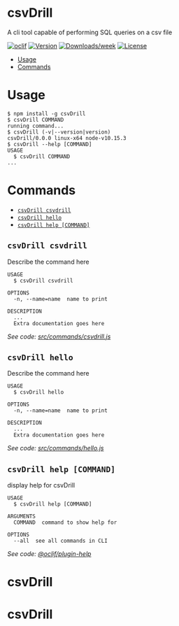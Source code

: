 csvDrill
========

A cli tool capable of performing SQL queries on a csv file

[![oclif](https://img.shields.io/badge/cli-oclif-brightgreen.svg)](https://oclif.io)
[![Version](https://img.shields.io/npm/v/csvDrill.svg)](https://npmjs.org/package/csvDrill)
[![Downloads/week](https://img.shields.io/npm/dw/csvDrill.svg)](https://npmjs.org/package/csvDrill)
[![License](https://img.shields.io/npm/l/csvDrill.svg)](https://github.com/creyente1897/csvDrill/blob/master/package.json)

<!-- toc -->
* [Usage](#usage)
* [Commands](#commands)
<!-- tocstop -->
# Usage
<!-- usage -->
```sh-session
$ npm install -g csvDrill
$ csvDrill COMMAND
running command...
$ csvDrill (-v|--version|version)
csvDrill/0.0.0 linux-x64 node-v10.15.3
$ csvDrill --help [COMMAND]
USAGE
  $ csvDrill COMMAND
...
```
<!-- usagestop -->
# Commands
<!-- commands -->
* [`csvDrill csvdrill`](#csvdrill-csvdrill)
* [`csvDrill hello`](#csvdrill-hello)
* [`csvDrill help [COMMAND]`](#csvdrill-help-command)

## `csvDrill csvdrill`

Describe the command here

```
USAGE
  $ csvDrill csvdrill

OPTIONS
  -n, --name=name  name to print

DESCRIPTION
  ...
  Extra documentation goes here
```

_See code: [src/commands/csvdrill.js](https://github.com/creyente1897/csvDrill/blob/v0.0.0/src/commands/csvdrill.js)_

## `csvDrill hello`

Describe the command here

```
USAGE
  $ csvDrill hello

OPTIONS
  -n, --name=name  name to print

DESCRIPTION
  ...
  Extra documentation goes here
```

_See code: [src/commands/hello.js](https://github.com/creyente1897/csvDrill/blob/v0.0.0/src/commands/hello.js)_

## `csvDrill help [COMMAND]`

display help for csvDrill

```
USAGE
  $ csvDrill help [COMMAND]

ARGUMENTS
  COMMAND  command to show help for

OPTIONS
  --all  see all commands in CLI
```

_See code: [@oclif/plugin-help](https://github.com/oclif/plugin-help/blob/v2.2.0/src/commands/help.ts)_
<!-- commandsstop -->
# csvDrill
# csvDrill
